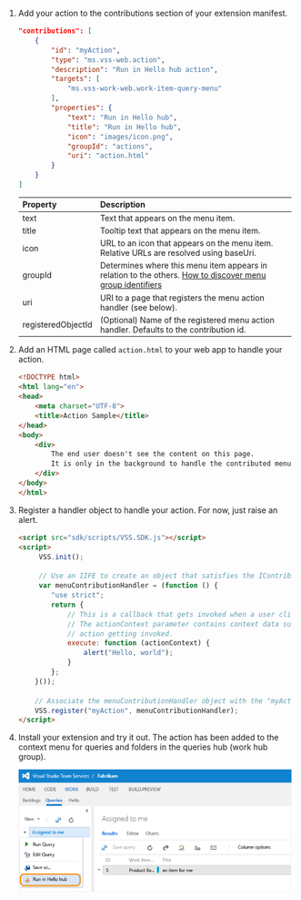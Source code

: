 1. Add your action to the contributions section of your extension manifest.

    ```json
    "contributions": [
        {
            "id": "myAction",
            "type": "ms.vss-web.action",
            "description": "Run in Hello hub action",
            "targets": [
                "ms.vss-work-web.work-item-query-menu"
            ],
            "properties": {
                "text": "Run in Hello hub",
                "title": "Run in Hello hub",
                "icon": "images/icon.png",
                "groupId": "actions",
                "uri": "action.html"
            }
        }
    ]
    ```

   |      Property      |                                                                      Description                                                                       |
   |--------------------|--------------------------------------------------------------------------------------------------------------------------------------------------------|
   |        text        |                                                        Text that appears on the menu item.                                                         |
   |       title        |                                                    Tooltip text that appears on the menu item.                                                     |
   |        icon        |                              URL to an icon that appears on the menu item. Relative URLs are resolved using baseUri.                               |
   |      groupId       | Determines where this menu item appears in relation to the others. [How to discover menu group identifiers](../../test/discover-menu-group-ids.md) |
   |        uri         |                                           URI to a page that registers the menu action handler (see below).                                            |
   | registeredObjectId |                                (Optional) Name of the registered menu action handler. Defaults to the contribution id.                                 |


2. Add an HTML page called ```action.html``` to your web app to handle your action.

    ```html
    <!DOCTYPE html>
    <html lang="en">
    <head>
        <meta charset="UTF-8">
        <title>Action Sample</title>
    </head>
    <body>
        <div>
            The end user doesn't see the content on this page.
            It is only in the background to handle the contributed menu item being clicked.
        </div>
    </body>
    </html>
    ```

3. Register a handler object to handle your action. For now, just raise an alert.

    ```html
    <script src="sdk/scripts/VSS.SDK.js"></script>
    <script>
         VSS.init();

         // Use an IIFE to create an object that satisfies the IContributedMenuSource contract
         var menuContributionHandler = (function () {
            "use strict";
            return {
                // This is a callback that gets invoked when a user clicks the newly contributed menu item
                // The actionContext parameter contains context data surrounding the circumstances of this
                // action getting invoked.
                execute: function (actionContext) {
                    alert("Hello, world");
                }
            };
        }());

        // Associate the menuContributionHandler object with the "myAction" menu contribution from the manifest.
        VSS.register("myAction", menuContributionHandler);
    </script>
    ```

4. Install your extension and try it out.
   The action has been added to the context menu for queries and folders in the queries hub (work hub group).

    ![action in the context menu of a query](./media/create-action/action.png)
